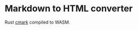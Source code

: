 # Markdown to HTML converter

Rust [cmark](https://docs.rs/pulldown-cmark/0.8.0/pulldown_cmark/html/fn.push_html.html) compiled to WASM.
